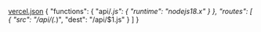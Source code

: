 [vercel.json](https://github.com/user-attachments/files/21740729/vercel.json)
{
  "functions": { "api/*.js": { "runtime": "nodejs18.x" } },
  "routes": [
    { "src": "/api/(.*)", "dest": "/api/$1.js" }
  ]
}
